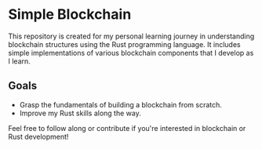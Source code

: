 # Simple Blockchain

This repository is created for my personal learning journey in understanding blockchain structures using the Rust programming language. It includes simple implementations of various blockchain components that I develop as I learn.

## Goals
- Grasp the fundamentals of building a blockchain from scratch.
- Improve my Rust skills along the way.

Feel free to follow along or contribute if you're interested in blockchain or Rust development!
